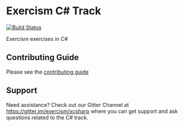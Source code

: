 # Exercism C# Track

[![Build Status](https://travis-ci.org/exercism/csharp.svg?branch=master)](https://travis-ci.org/exercism/csharp)

Exercism exercises in C#

## Contributing Guide

Please see the [contributing guide](https://github.com/exercism/x-api/blob/master/CONTRIBUTING.md)

## Support
Need assistance? Check out our Gitter Channel at https://gitter.im/exercism/xcsharp where you can get support and ask questions related to the C# track.